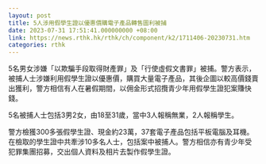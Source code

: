 ```yaml
---
layout: post
title: 5人涉用假學生證以優惠價購電子產品轉售圖利被捕
date: 2023-07-31 17:51:41.000000000 +08:00
link: https://news.rthk.hk/rthk/ch/component/k2/1711406-20230731.htm
categories: rthk
---
```


5名男女涉嫌「以欺騙手段取得財產罪」及「行使虛假文書罪」被捕。警方表示，被捕人士涉嫌利用假學生證以優惠價，購買大量電子產品，其後企圖以較高價錢賣出獲利，警方相信有人在暑假期間，以佣金形式招攬青少年用假學生證犯案賺快錢。

5名被捕人士包括3男2女，由18至31歲，當中3人報稱無業，2人報稱學生。

警方檢獲300多張假學生證、現金約23萬，37套電子產品包括平板電腦及耳機。在檢取的學生證中共牽涉10多名人士，包括案中被捕人。警方相信亦有青少年受犯罪集團招募，交出個人資料及相片去製作假學生證。
